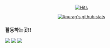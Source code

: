 <!--
**minmoong/minmoong** is a ✨ _special_ ✨ repository because its `README.md` (this file) appears on your GitHub profile.

Here are some ideas to get you started:

- 🔭 I’m currently working on ...
- 🌱 I’m currently learning ...
- 👯 I’m looking to collaborate on ...
- 🤔 I’m looking for help with ...
- 💬 Ask me about ...
- 📫 How to reach me: ...
- 😄 Pronouns: ...
- ⚡ Fun fact: ...
-->

  <div align=center>
  
  [![Hits](https://hits.seeyoufarm.com/api/count/incr/badge.svg?url=https%3A%2F%2Fgithub.com%2Fminmoong)](https://hits.seeyoufarm.com)
  
  </div>
  
  <div align=center>
  
  [![Anurag's github stats](https://github-readme-stats.vercel.app/api?username=minmoong)](https://github.com/anuraghazra/github-readme-stats)
  
  </div>
  
  
### 활동하는곳!!
<a href="https://www.youtube.com/channel/UCNkdgxDSgQMgUWashOG6GQg" target="_blank"><img src="https://img.shields.io/badge/유튭-ff0000?style=flat-square&logo=YouTube&logoColor=white"/></a> <a href="https://www.facebook.com/profile.php?id=100056053027942" target="_blank"><img src="https://img.shields.io/badge/페북-1b74e4?style=flat-square&logo=Facebook&logoColor=white"/></a> <img src="https://img.shields.io/badge/디코-6f84d2?style=flat-square&logo=Discord&logoColor=white"/>
